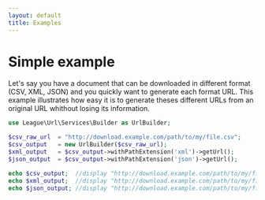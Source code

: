 ```yaml
---
layout: default
title: Examples
---
```


# Simple example

Let's say you have a document that can be downloaded in different format (CSV, XML, JSON) and you quickly want to generate each format URL. This example illustrates how easy it is to generate theses different URLs from an original URL whithout losing its information.

~~~php
use League\Url\Services\Builder as UrlBuilder;

$csv_raw_url  = "http://download.example.com/path/to/my/file.csv";
$csv_output   = new UrlBuilder($csv_raw_url);
$xml_output   = $csv_output->withPathExtension('xml')->getUrl();
$json_output  = $csv_output->withPathExtension('json')->getUrl();

echo $csv_output;  //display "http://download.example.com/path/to/my/file.csv"
echo $xml_output;  //display "http://download.example.com/path/to/my/file.xml"
echo $json_output; //display "http://download.example.com/path/to/my/file.json"
~~~
